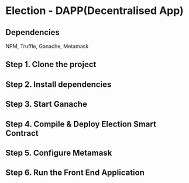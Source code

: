 
# Election - DAPP(Decentralised App)

## Dependencies
 NPM, Truffle, Ganache, Metamask

## Step 1. Clone the project
## Step 2. Install dependencies
## Step 3. Start Ganache
## Step 4. Compile & Deploy Election Smart Contract
## Step 5. Configure Metamask
## Step 6. Run the Front End Application

